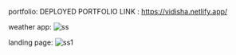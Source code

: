 portfolio:
DEPLOYED PORTFOLIO LINK : https://vidisha.netlify.app/

weather app:
![ss](https://github.com/vidishaAgra/PRODIGY-tasks/assets/166367677/7043c172-8352-44a4-b0d5-7d13debe9537)

landing page:
![ss1](https://github.com/vidishaAgra/PRODIGY-tasks/assets/166367677/603160d6-f359-4a56-9b86-f5d4c67ef67b)
